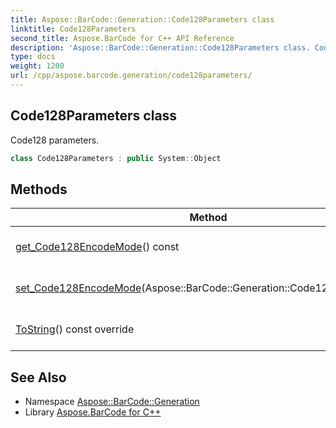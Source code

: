 ```yaml
---
title: Aspose::BarCode::Generation::Code128Parameters class
linktitle: Code128Parameters
second_title: Aspose.BarCode for C++ API Reference
description: 'Aspose::BarCode::Generation::Code128Parameters class. Code128 parameters in C++.'
type: docs
weight: 1200
url: /cpp/aspose.barcode.generation/code128parameters/
---
```

## Code128Parameters class


Code128 parameters.

```cpp
class Code128Parameters : public System::Object
```

## Methods

| Method | Description |
| --- | --- |
| [get_Code128EncodeMode](./get_code128encodemode/)() const | Gets a Code128 encode mode. Default value: [Code128EncodeMode.Auto](../code128encodemode/). |
| [set_Code128EncodeMode](./set_code128encodemode/)(Aspose::BarCode::Generation::Code128EncodeMode) | Sets a Code128 encode mode. Default value: [Code128EncodeMode.Auto](../code128encodemode/). |
| [ToString](./tostring/)() const override | Returns a human-readable string representation of this [Code128Parameters](./). |
## See Also

* Namespace [Aspose::BarCode::Generation](../)
* Library [Aspose.BarCode for C++](../../)
